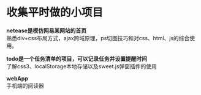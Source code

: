 <h1>收集平时做的小项目</h1>

<b>netease是模仿网易某网站的首页</b></br>
熟悉div+css布局方式，ajax跨域原理，ps切图技巧和对css、html、js的综合使用。

<b>todo是一个任务清单的项目，可以记录任务并设置提醒时间</b></br>
了解css3、localStorage本地存储以及sweet.js弹窗插件的使用

<b>webApp</b></br>
手机端的阅读器
